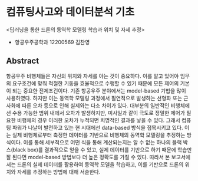 # 컴퓨팅사고와 데이터분석 기초

<딥러닝을 통한 드론의 동역학 모델링 학습과 위치 및 자세 추정>

- 항공우주공학과 12200569 김찬영

## Abstract
 항공우주 비행체들은 자신의 위치와 자세를 아는 것이 중요하다. 이를 알고 있어야 임무의 요구조건에 맞춰 적절한 기동을 효율적으로 수행할 수 있기 때문에 모든 제어의 기본이 되는 중요한 전제조건이다. 기존 항공우주 분야에서는 model-based 기법을 많이 사용하였다. 하지만 이는 동역학 모델링 과정에서 필연적으로 발생하는 선형화 또는 근사화에 따른 오차 등으로 인해 실제와는 다소 차이가 있다. 대부분의 일반적인 비행체에선 수용 가능한 범위 내에서 오차가 발생하지만, 미사일과 같이 극도로 정밀한 제어가 필요한 비행체의 경우 이러한 오차가 누적되면 치명적인 결과를 낳을 수 있다.
 그래서 컴퓨팅 파워가 나날이 발전하고 있는 현 시대에선 data-based 방식을 접목시키고 있다. 이는 실제 비행체로부터 측정한 데이터를 기반으로 비행체의 동역학 모델링을 추정하는 방식이다. 이를 통해 세부적으로 어떤 식을 통해 계산되는지는 알 수 없는 하나의 블랙 박스(black box)를 결과적으로 얻을 수 있고, 실제 데이터를 기반으로 하기 때문에 학습만 잘 된다면 model-based 방법보다 더 높은 정확도를 가질 수 있다.
 따라서 본 보고서에서는 드론의 실제 데이터를 활용하여 동역학 모델을 학습하고, 이를 기반으로 드론의 위치와 자세를 추정하는 방법에 대해 서술한다.
